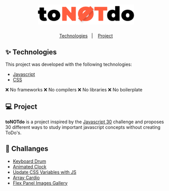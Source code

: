 <h1 align="center">
  <img alt="toNOTdo" title="toNOTdo" src="./home/assets/logo.svg" width="300"/>
</h1>

<p align="center">
  <a href="#-technologies">Technologies</a>&nbsp;&nbsp;&nbsp;|&nbsp;&nbsp;&nbsp;
  <a href="#-project">Project</a>
</p>

## ✨ Technologies

This project was developed with the following technologies:

- [Javascript](https://www.javascript.com/)
- [CSS](https://developer.mozilla.org/pt-BR/docs/Web/CSS)

❌ No frameworks
❌ No compilers
❌ No libraries
❌ No boilerplate

## 💻 Project

**toNOTdo** is a project inspired by the [Javascript 30](https://javascript30.com/) challenge and proposes 30 different ways to study important javascript concepts without creating ToDo's.

<h2>🍾 Challanges</h2>

- [Keyboard Drum](https://github.com/priscilaandreani/toNOTdo/tree/main/01_drumJS)
- [Animated Clock](https://github.com/priscilaandreani/toNOTdo/tree/main/02_Clock)
- [Update CSS Variables with JS](https://github.com/priscilaandreani/to-not-do/tree/03_playing-with-js-css)
- [Array Cardio](https://github.com/priscilaandreani/to-not-do/tree/master/04-array-cardio)
- [Flex Panel Images Gallery](https://github.com/priscilaandreani/to-not-do/tree/master/05-flex-panel-gallery)

